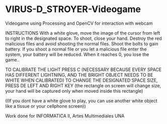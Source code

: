 # VIRUS-D_STROYER-Videogame
Videogame using Processing and OpenCV for interaction with webcam

INSTRUCTIONS
With a white glove, move the image of the cursor from left to right in the designated space.
To shoot, close your hand.
Destroy the red malicious files and avoid shooting the normal files.
Shoot the bolts to gain battery.
If you shoot a normal file or you let a malicious file enter the system, your battery will be reduced.
When it reaches 0, you lose the game..

TO CALIBRATE THE LIGHT PRESS C (NECESSARY BECAUSE EVERY SPACE HAS DIFFERENT LIGHTNING, AND THE 
BRIGHT OBJECT NEEDS TO BE WHITE WHEN CALIBRATED)
TO CHANGE THE DESIGNATED SPACE SIZE, PRESS DE LEFT AND RIGHT KEY (the rectangle on screen will change size, your hand will be captured only when moved inside this rectangle)

((If you dont have a white glove to play, you can use another white object like a tissue or your cellphone screen))

Work done for INFORMATICA II, Artes Multimediales UNA
